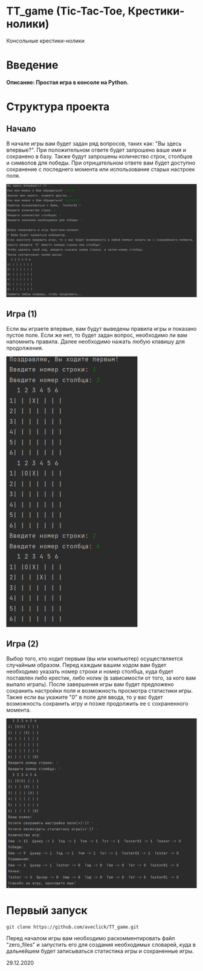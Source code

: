 # TT_game (Tic-Tac-Toe, Крестики-нолики)
Консольные крестики-нолики

# Введение
#### Описание: Простая игра в консоле на Python.

# Структура проекта
## Начало
В начале игры вам будет задан ряд вопросов, таких как: "Вы здесь впервые?". При положительном ответе будет запрошено ваше имя и сохранено в базу. Также будут запрошены количество строк, столбцов и символов для победы. При отрицательном ответе вам будет доступно сохранение с последнего момента или использование старых настроек поля.

![first](/screenshots/first.PNG)

## Игра (1)
Если вы играете впервые, вам будут выведены правила игры и показано пустое поле. Если же нет, то будет задан вопрос, необходимо ли вам напомнить правила. Далее необходимо нажать любую клавишу для продолжения.

![second](/screenshots/second.PNG)

## Игра (2)
Выбор того, кто ходит первым (вы или компьютер) осуществляется случайным образом. Перед каждым вашим ходом вам будет необходимо указать номер строки и номер столбца, куда будет поставлен либо крестик, либо нолик (в зависимости от того, за кого вам выпало играть). После завершения игры вам будет предложено сохранить настройки поля и возможность просмотра статистики игры. Также если вы укажите "0" в поле для ввода, то у вас будет возможность сохранить игру и позже продолжить ее с сохраненного момента.

![third](/screenshots/third.PNG)


# Первый запуск
```
git clone https://github.com/aveclick/TT_game.git
```
Перед началом игры вам необходимо раскомментировать файл "zero_files" и запустить его для создания необходимых словарей, куда в дальнейшем будет записываться статистика игры и сохраненные игры.

29.12.2020
